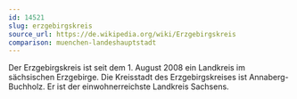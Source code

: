 ```yaml
---
id: 14521
slug: erzgebirgskreis
source_url: https://de.wikipedia.org/wiki/Erzgebirgskreis
comparison: muenchen-landeshauptstadt
---
```


Der Erzgebirgskreis ist seit dem 1. August 2008 ein Landkreis im sächsischen Erzgebirge. Die Kreisstadt des Erzgebirgskreises ist Annaberg-Buchholz. Er ist der einwohnerreichste Landkreis Sachsens.

